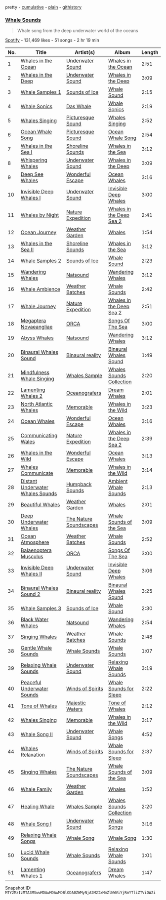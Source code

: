 pretty - [cumulative](/playlists/cumulative/37i9dQZF1DX60xkhEfNtud.md) - [plain](/playlists/plain/37i9dQZF1DX60xkhEfNtud) - [githistory](https://github.githistory.xyz/mackorone/spotify-playlist-archive/blob/main/playlists/plain/37i9dQZF1DX60xkhEfNtud)

### [Whale Sounds](https://open.spotify.com/playlist/37i9dQZF1DX60xkhEfNtud)

> Whale song from the deep underwater world of the oceans

[Spotify](https://open.spotify.com/user/spotify) - 131,469 likes - 51 songs - 2 hr 19 min

| No. | Title | Artist(s) | Album | Length |
|---|---|---|---|---|
| 1 | [Whales in the Ocean](https://open.spotify.com/track/7hY4I1AJB3qjChEfeeZsbM) | [Underwater Sound](https://open.spotify.com/artist/2KJNQj4A21Hd22sjTEpTiq) | [Whales in the Ocean](https://open.spotify.com/album/6qJH650G6XotshNHvrgmqo) | 2:51 |
| 2 | [Whales in the Deep](https://open.spotify.com/track/4LBzgHFmgOME4ZkoJYSlcO) | [Underwater Sound](https://open.spotify.com/artist/2KJNQj4A21Hd22sjTEpTiq) | [Whales in the Deep](https://open.spotify.com/album/5wprN3cK2FQ9JP9XzKVlPj) | 3:09 |
| 3 | [Whale Samples 1](https://open.spotify.com/track/1DkGJRw96jrpa0akCqzRYf) | [Sounds of Ice](https://open.spotify.com/artist/0XzyojMCU3KQJ86WLrfFLB) | [Whale Sound](https://open.spotify.com/album/1yslweRLL69chC57YVX6vB) | 2:15 |
| 4 | [Whale Sonics](https://open.spotify.com/track/2blxBz4OkiojOhYAYsP9lu) | [Das Whale](https://open.spotify.com/artist/7Hl1ospn4vNO9NYOi8oITU) | [Whale Sonics](https://open.spotify.com/album/3JP8ctGXwmNfjqkC2bnlmI) | 2:19 |
| 5 | [Whales Singing](https://open.spotify.com/track/0AxnbxJTvemaVTcnoNrvYD) | [Picturesque Sound](https://open.spotify.com/artist/4kmwcaEZw9Xs2GMUGKaR3D) | [Whales Singing](https://open.spotify.com/album/5esU5Av0nanL5Sjmu5L6HO) | 2:52 |
| 6 | [Ocean Whale Song](https://open.spotify.com/track/4aDaGIKwl9YdB5IyqtDVE9) | [Picturesque Sound](https://open.spotify.com/artist/4kmwcaEZw9Xs2GMUGKaR3D) | [Ocean Whale Song](https://open.spotify.com/album/3zYQ9n3zNQ0e490ALvxqB2) | 2:54 |
| 7 | [Whales in the Sea I](https://open.spotify.com/track/4EurqEfun9u48PPN7IBUAC) | [Shoreline Sounds](https://open.spotify.com/artist/1AHEZC4lubUe98hmgYLxqw) | [Whales in the Sea](https://open.spotify.com/album/4Oo0VSZpJ0RjsaJf3oSQhW) | 3:12 |
| 8 | [Whispering Whales](https://open.spotify.com/track/7zshAhxZAFYlG1XGwXKGIP) | [Underwater Sound](https://open.spotify.com/artist/2KJNQj4A21Hd22sjTEpTiq) | [Whales in the Deep](https://open.spotify.com/album/5wprN3cK2FQ9JP9XzKVlPj) | 3:09 |
| 9 | [Deep See Whales](https://open.spotify.com/track/1d8PvcNnRHTwJnN0gvjYlY) | [Wonderful Escape](https://open.spotify.com/artist/0PJ6I5TXDRK4pmLuSfh33T) | [Ocean Whales](https://open.spotify.com/album/0OedfiztU6KGbCOHdQNBhW) | 3:16 |
| 10 | [Invisible Deep Whales I](https://open.spotify.com/track/14suyegd7sy7kIuha52qUl) | [Underwater Sound](https://open.spotify.com/artist/2KJNQj4A21Hd22sjTEpTiq) | [Invisible Deep Whales](https://open.spotify.com/album/0HVRCh8U2Z9BlSwZGDsHRu) | 3:00 |
| 11 | [Whales by Night](https://open.spotify.com/track/1z7GxTap9r5l7xYj5XVGqC) | [Nature Expedition](https://open.spotify.com/artist/4Yo8oXOy1dREjZAQkzbsTi) | [Whales in the Deep Sea 2](https://open.spotify.com/album/2rDqBJ5WkcS2jw5jrJW1Hs) | 2:41 |
| 12 | [Ocean Journey](https://open.spotify.com/track/3Qp0mndfcpcGvai0Pyh4pZ) | [Weather Garden](https://open.spotify.com/artist/1lJiaPKFdf4hlJezMwIIBX) | [Whales](https://open.spotify.com/album/2luUyfHV0c8pMcLxS1zGUV) | 1:54 |
| 13 | [Whales in the Sea II](https://open.spotify.com/track/6eO4YceIq0yZFphCJ7ca57) | [Shoreline Sounds](https://open.spotify.com/artist/1AHEZC4lubUe98hmgYLxqw) | [Whales in the Sea](https://open.spotify.com/album/4Oo0VSZpJ0RjsaJf3oSQhW) | 3:12 |
| 14 | [Whale Samples 2](https://open.spotify.com/track/20HFo2XERVmld7mn3DiXRj) | [Sounds of Ice](https://open.spotify.com/artist/0XzyojMCU3KQJ86WLrfFLB) | [Whale Sound](https://open.spotify.com/album/1yslweRLL69chC57YVX6vB) | 2:23 |
| 15 | [Wandering Whales](https://open.spotify.com/track/0Ng5p0qxoxb3y9WBZsAuTM) | [Natsound](https://open.spotify.com/artist/1GJH8huKOcDNdAdgwExXnw) | [Wandering Whales](https://open.spotify.com/album/7dgpgk3gWchyqql3ARp6jr) | 3:12 |
| 16 | [Whale Ambience](https://open.spotify.com/track/5SxLUl5mYk8MYdH71x9Bx1) | [Weather Batches](https://open.spotify.com/artist/44RZwyPFg40Ferde44wbGT) | [Whale Sounds](https://open.spotify.com/album/0kg8UsoVxVRbtPBlFRPtOk) | 2:42 |
| 17 | [Whale Journey](https://open.spotify.com/track/4UAOXnU7WAkrf0Q1iyRUaj) | [Nature Expedition](https://open.spotify.com/artist/4Yo8oXOy1dREjZAQkzbsTi) | [Whales in the Deep Sea 2](https://open.spotify.com/album/2rDqBJ5WkcS2jw5jrJW1Hs) | 2:51 |
| 18 | [Megaptera Novaeangliae](https://open.spotify.com/track/1PmDangSs9cmS08IAWGNEg) | [ORCA](https://open.spotify.com/artist/59GmYZwizY9Xmk1CUsHpSq) | [Songs Of The Sea](https://open.spotify.com/album/5dGS7JyLoGnTlLs5f19oaM) | 3:00 |
| 19 | [Abyss Whales](https://open.spotify.com/track/6EH7wcBsac2lV6eXa0m2Vs) | [Natsound](https://open.spotify.com/artist/1GJH8huKOcDNdAdgwExXnw) | [Wandering Whales](https://open.spotify.com/album/7dgpgk3gWchyqql3ARp6jr) | 3:12 |
| 20 | [Binaural Whales Sound](https://open.spotify.com/track/0V5EyXsFNT1FxJoHch6m8p) | [Binaural reality](https://open.spotify.com/artist/3KpX5Ou0IqshHEM41e3AOn) | [Binaural Whales Sound](https://open.spotify.com/album/3xenWQBXBV8ONUKEW0ww0b) | 1:49 |
| 21 | [Mindfulness Whale Singing](https://open.spotify.com/track/0EvS5F9cdN51uyxc7zD0jc) | [Whales Sample](https://open.spotify.com/artist/0sWkEbH2U6YtdZurTXUhe6) | [Whales Sounds Collection](https://open.spotify.com/album/57W20d0oOma8Hq8FKRjT34) | 2:20 |
| 22 | [Lamenting Whales 2](https://open.spotify.com/track/0wEAlJJugzCzf8BqDusm9H) | [Oceanografers](https://open.spotify.com/artist/4L9auJxQTdLdRXVkeg0CTZ) | [Dream Whales](https://open.spotify.com/album/2zmm83nqWpkkrFa7C8GkIh) | 2:01 |
| 23 | [North Atlantic Whales](https://open.spotify.com/track/43RXQFu2Iu62DWhpBXvSOY) | [Memorable](https://open.spotify.com/artist/216iyhH3TpJJYO9zF1zyxV) | [Whales in the Wild](https://open.spotify.com/album/4OxOMkXWCp40orgmtExWcL) | 3:23 |
| 24 | [Ocean Whales](https://open.spotify.com/track/0MfWxklDqgV1g06b5GTNH6) | [Wonderful Escape](https://open.spotify.com/artist/0PJ6I5TXDRK4pmLuSfh33T) | [Ocean Whales](https://open.spotify.com/album/0OedfiztU6KGbCOHdQNBhW) | 3:16 |
| 25 | [Communicating Wales](https://open.spotify.com/track/0t6nVgwOmJikwqxR3mHtYO) | [Nature Expedition](https://open.spotify.com/artist/4Yo8oXOy1dREjZAQkzbsTi) | [Whales in the Deep Sea 2](https://open.spotify.com/album/2rDqBJ5WkcS2jw5jrJW1Hs) | 2:39 |
| 26 | [Whales in the Wild](https://open.spotify.com/track/16smWn9MSpDnsxIzq6KuDK) | [Wonderful Escape](https://open.spotify.com/artist/0PJ6I5TXDRK4pmLuSfh33T) | [Ocean Whales](https://open.spotify.com/album/0OedfiztU6KGbCOHdQNBhW) | 3:13 |
| 27 | [Whales Communicate](https://open.spotify.com/track/2ELSswCIzVqnjev2HWrhNk) | [Memorable](https://open.spotify.com/artist/216iyhH3TpJJYO9zF1zyxV) | [Whales in the Wild](https://open.spotify.com/album/4OxOMkXWCp40orgmtExWcL) | 3:14 |
| 28 | [Distant Underwater Whales Sounds](https://open.spotify.com/track/6JB3nlgWptOPom3PhaTxvj) | [Humpback Sounds](https://open.spotify.com/artist/5DCq6izASQ7Gzatgynkz5k) | [Ambient Whale Sounds](https://open.spotify.com/album/2pWbLGvbfu7tSMdSb4ACq7) | 2:13 |
| 29 | [Beautiful Whales](https://open.spotify.com/track/4LNs3G6PdQNFoFbYxo5VAb) | [Weather Garden](https://open.spotify.com/artist/1lJiaPKFdf4hlJezMwIIBX) | [Whales](https://open.spotify.com/album/2luUyfHV0c8pMcLxS1zGUV) | 2:01 |
| 30 | [Deep Underwater Whales](https://open.spotify.com/track/6Yz8N3m0XdpAjPySeEU2Nm) | [The Nature Soundscapes](https://open.spotify.com/artist/02EkiP3hYgkSISBAS0nfjG) | [Whale Sounds of the Sea](https://open.spotify.com/album/0YyICQb46YsV0Lytj42NeS) | 3:09 |
| 31 | [Ocean Atmosphere](https://open.spotify.com/track/2gNaYeNB0U0f1YTRESqp6L) | [Weather Batches](https://open.spotify.com/artist/44RZwyPFg40Ferde44wbGT) | [Whale Sounds](https://open.spotify.com/album/0kg8UsoVxVRbtPBlFRPtOk) | 2:52 |
| 32 | [Balaenoptera Musculus](https://open.spotify.com/track/2AxtKjQpaxjSpNDP8cvTAZ) | [ORCA](https://open.spotify.com/artist/59GmYZwizY9Xmk1CUsHpSq) | [Songs Of The Sea](https://open.spotify.com/album/5dGS7JyLoGnTlLs5f19oaM) | 3:00 |
| 33 | [Invisible Deep Whales II](https://open.spotify.com/track/62xI0FUSIEiSRHkTOYaOCq) | [Underwater Sound](https://open.spotify.com/artist/2KJNQj4A21Hd22sjTEpTiq) | [Invisible Deep Whales](https://open.spotify.com/album/0HVRCh8U2Z9BlSwZGDsHRu) | 3:06 |
| 34 | [Binaural Whales Sound 2](https://open.spotify.com/track/0QQL2dGifMFHOpHRTjPuHB) | [Binaural reality](https://open.spotify.com/artist/3KpX5Ou0IqshHEM41e3AOn) | [Binaural Whales Sound](https://open.spotify.com/album/3xenWQBXBV8ONUKEW0ww0b) | 3:25 |
| 35 | [Whale Samples 3](https://open.spotify.com/track/2Z7AhdadhogkWvpn37uMfL) | [Sounds of Ice](https://open.spotify.com/artist/0XzyojMCU3KQJ86WLrfFLB) | [Whale Sound](https://open.spotify.com/album/1yslweRLL69chC57YVX6vB) | 2:30 |
| 36 | [Black Water Whales](https://open.spotify.com/track/4lCwll0aDIchTg9qd7njC4) | [Natsound](https://open.spotify.com/artist/1GJH8huKOcDNdAdgwExXnw) | [Wandering Whales](https://open.spotify.com/album/7dgpgk3gWchyqql3ARp6jr) | 2:54 |
| 37 | [Singing Whales](https://open.spotify.com/track/4migfa50Z5BlG56vAQuS2y) | [Weather Batches](https://open.spotify.com/artist/44RZwyPFg40Ferde44wbGT) | [Whale Sounds](https://open.spotify.com/album/0kg8UsoVxVRbtPBlFRPtOk) | 2:48 |
| 38 | [Gentle Whale Sounds](https://open.spotify.com/track/1H5D3NoPQbXHLrG4HYcGDS) | [Whale Sounds](https://open.spotify.com/artist/7LVCDe9G98TWctZ7EzukDm) | [Whale Sounds](https://open.spotify.com/album/7qjf8RYINNHq3klX7QABXe) | 1:07 |
| 39 | [Relaxing Whale Sounds](https://open.spotify.com/track/79gJ9ZOedZxTma3OxwUB0Q) | [Underwater Sound](https://open.spotify.com/artist/2KJNQj4A21Hd22sjTEpTiq) | [Relaxing Whale Sounds](https://open.spotify.com/album/0SK7vxVKcatDdBGC2tIxJ5) | 3:19 |
| 40 | [Peaceful Underwater Sounds](https://open.spotify.com/track/3kKxYG0iEOptbjH38AKXws) | [Winds of Spirits](https://open.spotify.com/artist/2o4Z8cAefTvOBs6BPzA3Vv) | [Whale Sounds for Sleep](https://open.spotify.com/album/1yTiBYnYPCpFKUVNV6gG9m) | 2:22 |
| 41 | [Tone of Whales](https://open.spotify.com/track/6iRuWHZOz2GH35ljcNqt3i) | [Majestic Waters](https://open.spotify.com/artist/0RZfw1ZeGZtv6XVk46okGk) | [Tone of Whales](https://open.spotify.com/album/58OJVATeFUfAFaiWwK7Idc) | 2:12 |
| 42 | [Whales Singing](https://open.spotify.com/track/15kTpHlXT02GbofofDh7n5) | [Memorable](https://open.spotify.com/artist/216iyhH3TpJJYO9zF1zyxV) | [Whales in the Wild](https://open.spotify.com/album/4OxOMkXWCp40orgmtExWcL) | 3:17 |
| 43 | [Whale Song II](https://open.spotify.com/track/2t8KVWDy3uwlWjLebfYcYz) | [Underwater Sound](https://open.spotify.com/artist/2KJNQj4A21Hd22sjTEpTiq) | [Whale Songs](https://open.spotify.com/album/3Nc01wKpTZjhGhyvES5eNr) | 4:52 |
| 44 | [Whales Relaxation](https://open.spotify.com/track/3CcsCkkquozro6x6H6loDi) | [Winds of Spirits](https://open.spotify.com/artist/2o4Z8cAefTvOBs6BPzA3Vv) | [Whale Sounds for Sleep](https://open.spotify.com/album/1yTiBYnYPCpFKUVNV6gG9m) | 2:37 |
| 45 | [Singing Whales](https://open.spotify.com/track/5u06TbepFp660RQvItOuqz) | [The Nature Soundscapes](https://open.spotify.com/artist/02EkiP3hYgkSISBAS0nfjG) | [Whale Sounds of the Sea](https://open.spotify.com/album/0YyICQb46YsV0Lytj42NeS) | 3:09 |
| 46 | [Whale Family](https://open.spotify.com/track/5U5EL04oH9kHlFcuIWKNYS) | [Weather Garden](https://open.spotify.com/artist/1lJiaPKFdf4hlJezMwIIBX) | [Whales](https://open.spotify.com/album/2luUyfHV0c8pMcLxS1zGUV) | 1:52 |
| 47 | [Healing Whale](https://open.spotify.com/track/2CfSXVfsGEZj6ptlCBD34R) | [Whales Sample](https://open.spotify.com/artist/0sWkEbH2U6YtdZurTXUhe6) | [Whales Sounds Collection](https://open.spotify.com/album/57W20d0oOma8Hq8FKRjT34) | 2:20 |
| 48 | [Whale Song I](https://open.spotify.com/track/1200m91gtne5JWrxvRaslI) | [Underwater Sound](https://open.spotify.com/artist/2KJNQj4A21Hd22sjTEpTiq) | [Whale Songs](https://open.spotify.com/album/3Nc01wKpTZjhGhyvES5eNr) | 3:16 |
| 49 | [Relaxing Whale Songs](https://open.spotify.com/track/1wUocFec16NhFaDvyKnIKR) | [Whale Song](https://open.spotify.com/artist/5CsU2kZxj5Xye9kIDstUyt) | [Whale Song](https://open.spotify.com/album/1aG1eNe04lzjSuQ9lJlCLa) | 1:30 |
| 50 | [Lucid Whale Sounds](https://open.spotify.com/track/50v1ox7jonCUYfZOVgGuFg) | [Whale Sounds](https://open.spotify.com/artist/7LVCDe9G98TWctZ7EzukDm) | [Relaxing Whale Sounds](https://open.spotify.com/album/1ad1XYtNX84FyYl88quBlP) | 1:01 |
| 51 | [Lamenting Whales 1](https://open.spotify.com/track/634V8nCT9EsD6qWHBbJi58) | [Oceanografers](https://open.spotify.com/artist/4L9auJxQTdLdRXVkeg0CTZ) | [Dream Whales](https://open.spotify.com/album/2zmm83nqWpkkrFa7C8GkIh) | 1:47 |

Snapshot ID: `MTY2MzIzMTA3MSwwMDAwMDAwMDBlODA0ZWMyNjA2M2IxMmZlNWViYjRmYTliZTViOWZi`
